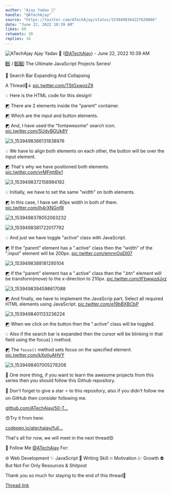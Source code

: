 ```yaml
---
author: "Ajay Yadav 🎯"
handle: "@ATechAjay"
source: "https://twitter.com/ATechAjay/status/1539498364227620866"
date: "June 22, 2022 10:39 AM"
likes: 89
retweets: 30
replies: 16
---
```

![ATechAjay](https://pbs.twimg.com/profile_images/1485567675111981057/mLsrcZdB_normal.jpg)
Ajay Yadav 🎯 ([@ATechAjay](https://twitter.com/ATechAjay)) - June 22, 2022 10:39 AM

9️⃣ / 5️⃣0️⃣ The Ultimate JavaScript Projects Series! 

🎉 Search Bar Expanding And Collapsing

A Thread🧵↓ [pic.twitter.com/TStGxwozZ9](https://twitter.com/ATechAjay/status/1539498364227620866/photo/1)

💡 Here is the HTML code for this design!

◩ There are 2 elements inside the "parent"  container.

◩ Which are the input and button elements.

◩ And, I have used the "fontawesome" search icon. [pic.twitter.com/SUdvBGUk8Y](https://twitter.com/ATechAjay/status/1539498370586120192/photo/1)

![3_1539498366131838976](https://pbs.twimg.com/media/FV1lm32VIAAtl4N.png)

💡  We have to align both elements on each other, the button will be over the input element.

◩ That's why we have positioned both elements. [pic.twitter.com/vrMFmt6lx1](https://twitter.com/ATechAjay/status/1539498376256815105/photo/1)

![3_1539498372158984192](https://pbs.twimg.com/media/FV1lnOTUEAAgWwG.png)

💡 Initially, we have to set the same "width" on both elements.

◩ In this case, I have set 40px width in both of them. [pic.twitter.com/ih4rXNGnfR](https://twitter.com/ATechAjay/status/1539498386465771520/photo/1)

![3_1539498378052063232](https://pbs.twimg.com/media/FV1lnkQVUAANrmj.png)

![3_1539498381722017792](https://pbs.twimg.com/media/FV1lnx7UYAASUKV.png)

💡 And just we have toggle "active" class with JavaScript.

◩ If the "parent" element has a ".active" class then the "width" of the ".input" element will be 200px. [pic.twitter.com/emnnOqDI07](https://twitter.com/ATechAjay/status/1539498392724082693/photo/1)

![3_1539498388181295104](https://pbs.twimg.com/media/FV1loJ_VIAAKBrG.png)

◩ If the "parent" element has a ".active" class then the ".btn" element will be transform(move) to the x-direction to 210px. [pic.twitter.com/tFbwwzdJvz](https://twitter.com/ATechAjay/status/1539498399451389952/photo/1)

![3_1539498394598617088](https://pbs.twimg.com/media/FV1loh5VsAA6ELn.png)

◩ And finally, we have to implement the JavaScrip part, Select all required HTML elements using JavaScript. [pic.twitter.com/e19bBXBCbP](https://twitter.com/ATechAjay/status/1539498405449240576/photo/1)

![3_1539498401133236224](https://pbs.twimg.com/media/FV1lo6PUEAANErZ.png)

◩ When we click on the button then the ".active" class will be toggled.

💡 Also if the search bar is expanded then the cursor will be blinking in that field using the focus( ) method.

◩ The `focus()` method sets focus on the specified element. [pic.twitter.com/kXotluAHVY](https://twitter.com/ATechAjay/status/1539498411858178048/photo/1)

![3_1539498407005278208](https://pbs.twimg.com/media/FV1lpQHUUAAgwNP.png)

🔔 One more thing, if you want to learn the awesome projects from this series then you should follow this Github repository. 

🔔 Don't forget to give a star ⭐ to this repository, also if you didn't follow me on GitHub then consider following me.

[github.com/ATechAjay/50-T…](https://github.com/ATechAjay/50-The-Ultimate-JavaScript-Projects-Series)

😍Try it from here:

[codepen.io/atechajay/full…](https://codepen.io/atechajay/full/PoQrZwx)

That's all for now, we will meet in the next thread😍

🔔 Follow Me [@ATechAjay](https://twitter.com/ATechAjay)
 For:

🌐 Web Development
✨ JavaScript
📝 Writing Skill
🔥 Motivation
💹 Growth
⛔ But Not For Only Resources & Shitpost

Thank you so much for staying to the end of this thread💚

[Thread link](https://twitter.com/ATechAjay/status/1539498364227620866)